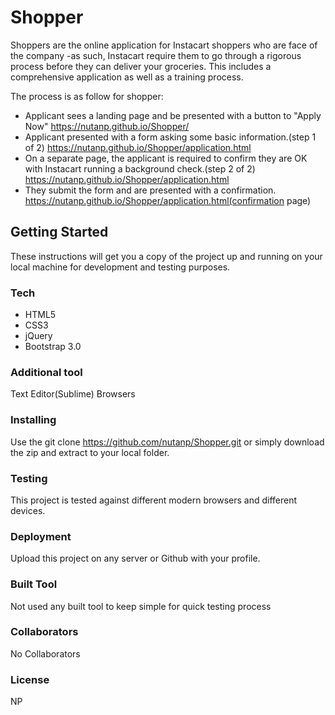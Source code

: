 # Shopper
 Shoppers are the online application for Instacart shoppers who are face of the company -as such, Instacart require them to go through a rigorous process before they can deliver your groceries. This includes a comprehensive application as well as a training process.
 
The process is as follow for shopper:
- Applicant sees a landing page and be presented with a button to "Apply Now"
https://nutanp.github.io/Shopper/
- Applicant presented with a form asking some basic information.(step 1 of 2)
https://nutanp.github.io/Shopper/application.html
- On a separate page, the applicant is required to confirm they are OK with  Instacart running a background check.(step 2 of 2)
https://nutanp.github.io/Shopper/application.html
- They submit the form and are presented with a confirmation.
https://nutanp.github.io/Shopper/application.html(confirmation page)

## Getting Started
These instructions will get you a copy of the project up and running on your local machine for development and testing purposes.

### Tech
- HTML5
- CSS3
- jQuery
- Bootstrap 3.0

### Additional tool
Text Editor(Sublime)
Browsers

### Installing
Use the git clone https://github.com/nutanp/Shopper.git or simply download the zip and extract to your local folder.
### Testing
This project is tested against different modern browsers and different devices.

### Deployment
Upload this project on any server or Github with your profile.

### Built Tool
Not used any built tool to keep simple for quick testing process 

### Collaborators
No Collaborators
### License
NP



